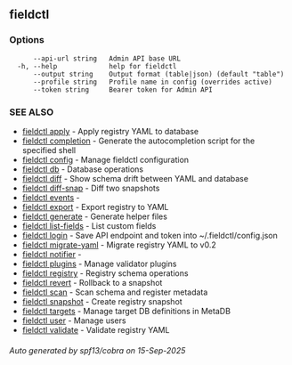 ## fieldctl



### Options

```
      --api-url string   Admin API base URL
  -h, --help             help for fieldctl
      --output string    Output format (table|json) (default "table")
      --profile string   Profile name in config (overrides active)
      --token string     Bearer token for Admin API
```

### SEE ALSO

* [fieldctl apply](fieldctl_apply.md)	 - Apply registry YAML to database
* [fieldctl completion](fieldctl_completion.md)	 - Generate the autocompletion script for the specified shell
* [fieldctl config](fieldctl_config.md)	 - Manage fieldctl configuration
* [fieldctl db](fieldctl_db.md)	 - Database operations
* [fieldctl diff](fieldctl_diff.md)	 - Show schema drift between YAML and database
* [fieldctl diff-snap](fieldctl_diff-snap.md)	 - Diff two snapshots
* [fieldctl events](fieldctl_events.md)	 - 
* [fieldctl export](fieldctl_export.md)	 - Export registry to YAML
* [fieldctl generate](fieldctl_generate.md)	 - Generate helper files
* [fieldctl list-fields](fieldctl_list-fields.md)	 - List custom fields
* [fieldctl login](fieldctl_login.md)	 - Save API endpoint and token into ~/.fieldctl/config.json
* [fieldctl migrate-yaml](fieldctl_migrate-yaml.md)	 - Migrate registry YAML to v0.2
* [fieldctl notifier](fieldctl_notifier.md)	 - 
* [fieldctl plugins](fieldctl_plugins.md)	 - Manage validator plugins
* [fieldctl registry](fieldctl_registry.md)	 - Registry schema operations
* [fieldctl revert](fieldctl_revert.md)	 - Rollback to a snapshot
* [fieldctl scan](fieldctl_scan.md)	 - Scan schema and register metadata
* [fieldctl snapshot](fieldctl_snapshot.md)	 - Create registry snapshot
* [fieldctl targets](fieldctl_targets.md)	 - Manage target DB definitions in MetaDB
* [fieldctl user](fieldctl_user.md)	 - Manage users
* [fieldctl validate](fieldctl_validate.md)	 - Validate registry YAML

###### Auto generated by spf13/cobra on 15-Sep-2025
